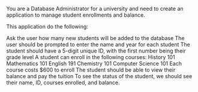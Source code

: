 You are a Database Administrator for a university and need to create an application to manage student enrollments and balance.

This application  do the following:

﻿﻿Ask the user how many new students will be added to the database
﻿﻿The user should be prompted to enter the name and year for each student
﻿﻿The student should have a 5-digit unique ID, with the first number being their grade level
﻿﻿A student can enroll in the following courses:
History 101
Mathematics 101
English 191
Chemistry 101
Computer Science 101
﻿﻿Each course costs $600 to enroll
﻿﻿The student should be able to view their balance and pay the tuition
﻿﻿To see the status of the student, we should see their name, ID, courses enrolled, and balance.
